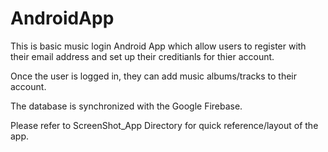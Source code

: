# AndroidApp

This is basic music login Android App which allow users to register with their email address and set up their creditianls for thier account.

Once the user is logged in, they can add music albums/tracks to their account.

The database is synchronized with the Google Firebase.

Please refer to ScreenShot_App Directory for quick reference/layout of the app.

